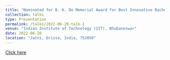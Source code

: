 ```yaml
---
title: "Nominated for B. K. De Memorial Award for Best Innovative Bachelor's project"
collection: talks
type: Presentation
permalink: /talks/2022-06-20-talk-1
venue: "Indian Institute of Technology (IIT), Bhubaneswar"
date: 2022-06-20
location: "Jatni, Orissa, India, 752050"
---
```


[Click here](https://drive.google.com/file/d/1vZ62bGn6GwcHqg7XT0aXy-fme44WlTke/view?usp=share_link)

